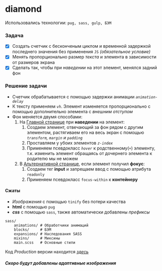 # diamond
Использовались технологии: `pug, sass, gulp, БЭМ`
### Задача
 - [X] Создать счетчик с бесконченым циклом и временной задержкой последнего значения без применения `JS` _(обязательное условие)_
 - [X] Менять пропорционально размер _текста_ и элемента в зависимости от размеров экрана
 - [X] Сделать так, чтобы при _наведении_ на этот элемент, менялся задний фон
### Решение задачи
+ Счетчик обрабатывается с помощью задержки анимации _`animation-delay`_
+ К тексту применяем _`vh`_. Элемент изменяется пропорционально с помощью дополнительно элемента c _внешним отступом_
+ Фон меняется двумя способами:
     1. На [Главной странице](https://scofield001.github.io/diamond/) при **наведении** на элемент:
        1. Создаем элемент, отвечающий за фон рядом с другим элементом,
            растягиваем его на весь экран с помощью _`transform`, `margin` и `padding`_
        2. Проставляем у убоих элементов _`z-index`_
        3. Применяем псевдокласс _`hover`_ к родственному(`+`) элементу,
            т.к. изменить элемент обращаясь от дочернего элемента к родителю мы не можем
     1. В [Альтернативной странице](https://scofield001.github.io/diamond/focus), если элемент получил **фокус**:
        1. Создаем тег **input** и запрещаем ввод c помощью атрибута `readonly`
        2. Применяем псевдокласс `focus-within` к **контейнеру**
#### Сжаты
+ _Изображения_ с помощью `tinify` без потери качества
+ **html** с помощью `pug`
+ ***css*** c помощью `sass`, также автоматически добавлены _префиксы_
```
sass/
    animations/ # Обработчики анимаций
    blocks/     # БЭМ
    expansions/ # Наследования SASS
    mixins/     # Миксины
    main.scss   # Основные стили
```
        
        
Код *Production* версии находится _[здесь](https://github.com/Scofield001/scofield001.github.io/tree/master/diamond)_
##### Скоро будут добавлены адаптивные изображения

